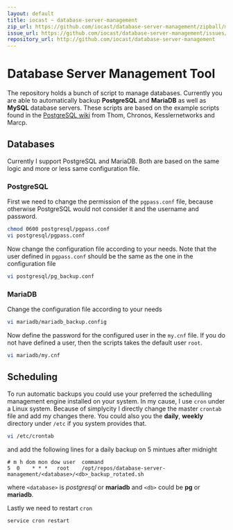 ```yaml
---
layout: default
title: iocast ~ database-server-management
zip_url: https://github.com/iocast/database-server-management/zipball/master
issue_url: https://github.com/iocast/database-server-management/issues/new
repository_url: http://github.com/iocast/database-server-management
---
```


# Database Server Management Tool

The repository holds a bunch of script to manage databases. Currently you are able to automatically backup **PostgreSQL** and **MariaDB** as well as **MySQL** database servers. These scripts are based on the example scripts found in the [PostgreSQL wiki](http://wiki.postgresql.org/wiki/Automated_Backup_on_Linux) from Thom, Chronos, Kesslernetworks and Marcp.

## Databases

Currently I support PostgreSQL and MariaDB. Both are based on the same logic and more or less same configuration file.

### PostgreSQL

First we need to change the permission of the ```pgpass.conf``` file, because otherwise PostgreSQL would not consider it and the username and password.

``` bash
chmod 0600 postgresql/pgpass.conf
vi postgresql/pgpass.conf
```

Now change the configuration file according to your needs. Note that the user defined in ```pgpass.conf``` should be the same as the one in the configuration file

``` bash
vi postgresql/pg_backup.conf
```


### MariaDB

Change the configuration file according to your needs

``` bash
vi mariadb/mariadb_backup.config
```

Now define the password for the configured user in the ```my.cnf``` file. If you do not have defined a user, then the scripts takes the default user ```root```.

``` bash
vi mariadb/my.cnf
```


## Scheduling

To run automatic backups you could use your preferred the schedulling management engine installed on your system. In my cause, I use ```cron``` under a Linux system. Because of simplycity I directly change the master ```crontab``` file and add my changes there. You could also you the **daily**, **weekly** directory under ```/etc``` if you system provides that.

``` bash
vi /etc/crontab
```

and add the following lines for a daily backup on 5 mintues after midnight

```
# m h dom mon dow user  command
5  0    * * *   root    /opt/repos/database-server-management/<database>/<db>_backup_rotated.sh
```

where ```<database>``` is *postgresql* or **mariadb** and ```<db>``` could be **pg** or **mariadb**.

Lastly we need to restart ```cron```

``` bash
service cron restart
```

